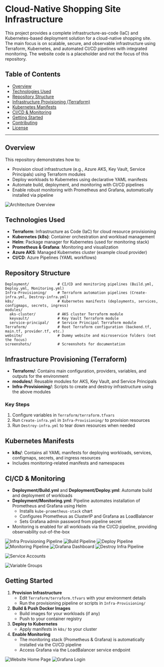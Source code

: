 
# Cloud-Native Shopping Site Infrastructure

This project provides a complete infrastructure-as-code (IaC) and Kubernetes-based deployment solution for a cloud-native shopping site. The main focus is on scalable, secure, and observable infrastructure using Terraform, Kubernetes, and automated CI/CD pipelines with integrated monitoring. The website code is a placeholder and not the focus of this repository.

## Table of Contents
- [Overview](#overview)
- [Technologies Used](#technologies-used)
- [Repository Structure](#repository-structure)
- [Infrastructure Provisioning (Terraform)](#infrastructure-provisioning-terraform)
- [Kubernetes Manifests](#kubernetes-manifests)
- [CI/CD & Monitoring](#cicd--monitoring)
- [Getting Started](#getting-started)
- [Contributing](#contributing)
- [License](#license)

---

## Overview

This repository demonstrates how to:
- Provision cloud infrastructure (e.g., Azure AKS, Key Vault, Service Principals) using Terraform modules
- Deploy workloads to Kubernetes using declarative YAML manifests
- Automate build, deployment, and monitoring with CI/CD pipelines
- Enable robust monitoring with Prometheus and Grafana, automatically installed via pipeline

<!-- Screenshot: Architecture diagram or high-level infrastructure overview -->
![Architecture Overview](screenshots/architecture-overview.png)

## Technologies Used

- **Terraform**: Infrastructure as Code (IaC) for cloud resource provisioning
- **Kubernetes (k8s)**: Container orchestration and workload management
- **Helm**: Package manager for Kubernetes (used for monitoring stack)
- **Prometheus & Grafana**: Monitoring and visualization
- **Azure AKS**: Managed Kubernetes cluster (example cloud provider)
- **CI/CD**: Azure Pipelines (YAML workflows)

## Repository Structure

```
Deployment/             # CI/CD and monitoring pipelines (Build.yml, Deploy.yml, Monitoring.yml)
Infra-Provisioning/     # Terraform automation pipelines (Create-infra.yml, Destroy-infra.yml)
k8s/                    # Kubernetes manifests (deployments, services, configmaps, secrets, ingress)
modules/
  aks-cluster/          # AKS cluster Terraform module
  keyvault/             # Key Vault Terraform module
  service-principal/    # Service Principal Terraform module
Terraform/              # Root Terraform configuration (backend.tf, main.tf, provider.tf, etc.)
website/                # Dummy website and microservice folders (not the focus)
screenshots/            # Screenshots for documentation
```

## Infrastructure Provisioning (Terraform)

- **Terraform/**: Contains main configuration, providers, variables, and outputs for the environment
- **modules/**: Reusable modules for AKS, Key Vault, and Service Principals
- **Infra-Provisioning/**: Scripts to create and destroy infrastructure using the above modules

### Key Steps
1. Configure variables in `Terraform/terraform.tfvars`
2. Run `Create-infra.yml` in `Infra-Provisioning/` to provision resources
3. Run `Destroy-infra.yml` to tear down resources when needed

## Kubernetes Manifests

- **k8s/**: Contains all YAML manifests for deploying workloads, services, configmaps, secrets, and ingress resources
- Includes monitoring-related manifests and namespaces

## CI/CD & Monitoring

- **Deployment/Build.yml** and **Deployment/Deploy.yml**: Automate build and deployment of workloads
- **Deployment/Monitoring.yml**: Pipeline automates installation of Prometheus and Grafana using Helm
    - Installs `kube-prometheus-stack` chart
    - Configures Prometheus as ClusterIP and Grafana as LoadBalancer
    - Sets Grafana admin password from pipeline secret
- Monitoring is enabled for all workloads via the CI/CD pipeline, providing observability out-of-the-box

<!-- Screenshot: Example pipeline run, Prometheus/Grafana dashboard -->

![Infra Provisioning Pipeline](screenshots/pipeline-infra-provisioning.png)
![Build Pipeline](screenshots/pipeline-build.png)
![Deploy Pipeline](screenshots/pipeline-deploy.png)
![Monitoring Pipeline](screenshots/pipeline-monitoring.png)
![Grafana Dashboard](screenshots/grafana-dashboard.png)
![Destroy Infra Pipeline](screenshots/pipeline-destroy-infra.png)

<!-- Screenshot: Service Accounts created for pipelines -->
![Service Accounts](screenshots/service-accounts.png)

<!-- Screenshot: Variable Groups used in pipelines -->
![Variable Groups](screenshots/variable-groups.png)

## Getting Started

1. **Provision Infrastructure**
    - Edit `Terraform/terraform.tfvars` with your environment details
    - Run the provisioning pipeline or scripts in `Infra-Provisioning/`
2. **Build & Push Docker Images**
    - Build images for your workloads (if any)
    - Push to your container registry
3. **Deploy to Kubernetes**
    - Apply manifests in `k8s/` to your cluster
4. **Enable Monitoring**
    - The monitoring stack (Prometheus & Grafana) is automatically installed via the CI/CD pipeline
    - Access Grafana via the LoadBalancer service endpoint

<!-- Screenshot: Website home page and Grafana login -->
![Website Home Page](screenshots/website-homepage.png)
![Grafana Login](screenshots/grafana-login.png)




